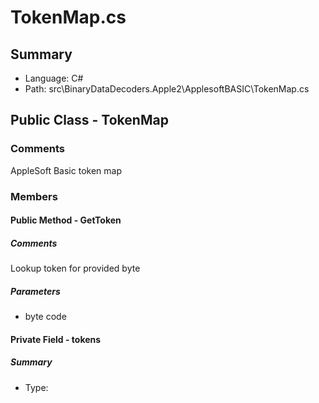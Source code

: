 ﻿# TokenMap.cs

## Summary

* Language: C#
* Path: src\BinaryDataDecoders.Apple2\ApplesoftBASIC\TokenMap.cs

## Public Class - TokenMap

### Comments

 <summary>
 AppleSoft Basic token map
 </summary>

### Members

#### Public Method - GetToken

##### Comments

 <summary>
 Lookup token for provided byte
 </summary>
 <paramname="code"></param>
 <returns></returns>

#####  Parameters

 - byte code 

#### Private Field - tokens

##### Summary

 * Type: 

